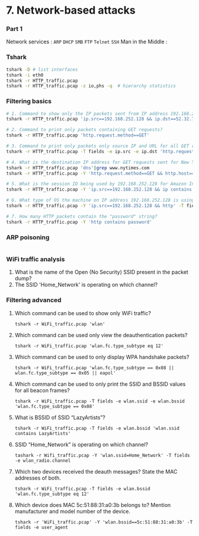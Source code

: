 # 7. Network-based attacks

### Part 1

Network services : `ARP` `DHCP` `SMB` `FTP` `Telnet` `SSH` Man in the Middle :

### Tshark

```bash
tshark -D # list interfaces
tshark -i eth0
tshark -r HTTP_traffic.pcap
tshark -r HTTP_traffic.pcap -z io,phs -q  # hierarchy statistics
```

### Filtering basics

```bash
# 1. Command to show only the IP packets sent from IP address 192.168.252.128 to IP address 52.32.74.91?
tshark -r HTTP_traffic.pcap 'ip.src==192.168.252.128 && ip.dst==52.32.74.91'

# 2. Command to print only packets containing GET requests?
tshark -r HTTP_traffic.pcap 'http.request.method==GET'

# 3. Command to print only packets only source IP and URL for all GET request packets?
tshark -r HTTP_traffic.pcap -T fields -e ip.src -e ip.dst 'http.request.method==GET'

# 4. What is the destination IP address for GET requests sent for New York Times (www.nytimes.com)?
tshark -r HTTP_traffic.pcap 'dns'|grep www.nytimes.com
tshark -r HTTP_traffic.pcap -Y 'http.request.method==GET && http.host==www.nytimes.com' -T fields -e ip.dst

# 5. What is the session ID being used by 192.168.252.128 for Amazon India store (amazon.in)?
tshark -r HTTP_traffic.pcap -Y 'ip.src==192.168.252.128 && ip contains amazon.in' -T fields -e ip.dst -e http.cookie

# 6. What type of OS the machine on IP address 192.168.252.128 is using (i.e. Windows/Linux/MacOS/Solaris/Unix/BSD)? Bonus: Can you also guess the distribution/flavor?
tshark -r HTTP_traffic.pcap -Y 'ip.src==192.168.252.128 && http' -T fields -e ip.dst -e http.user_agent

# 7. How many HTTP packets contain the "password" string?
tshark -r HTTP_traffic.pcap -Y 'http contains password'
```

### ARP poisoning

```
```

### WiFi traffic analysis

1. What is the name of the Open (No Security) SSID present in the packet dump?
2. The SSID 'Home\_Network' is operating on which channel?

### Filtering advanced

1.  Which command can be used to show only WiFi traffic?

    ```
    tshark -r WiFi_traffic.pcap 'wlan'
    ```
2.  Which command can be used only view the deauthentication packets?

    ```
    tshark -r WiFi_traffic.pcap 'wlan.fc.type_subtype eq 12'
    ```
3.  Which command can be used to only display WPA handshake packets?

    ```
    tshark -r WiFi_traffic.pcap 'wlan.fc.type_subtype == 0x08 || wlan.fc.type_subtype == 0x05 || eapol'
    ```
4.  Which command can be used to only print the SSID and BSSID values for all beacon frames?

    ```
    tshark -r WiFi_traffic.pcap -T fields -e wlan.ssid -e wlan.bssid 'wlan.fc.type_subtype == 0x08'
    ```
5.  What is BSSID of SSID “LazyArtists”?

    ```
    tshark -r WiFi_traffic.pcap -T fields -e wlan.bssid 'wlan.ssid contains LazyArtists'
    ```
6.  SSID “Home\_Network” is operating on which channel?

    ```
    tashark -r Wifi_traffic.pcap -Y 'wlan.ssid=Home_Network' -T fields -e wlan_radio.channel
    ```
7.  Which two devices received the deauth messages? State the MAC addresses of both.

    ```
    tshark -r WiFi_traffic.pcap -T fields -e wlan.bssid 'wlan.fc.type_subtype eq 12'
    ```
8.  Which device does MAC 5c:51:88:31:a0:3b belongs to? Mention manufacturer and model number of the device.

    ```
    tshark -r 'WiFi_traffic.pcap' -Y 'wlan.bssid==5c:51:88:31:a0:3b' -T fields -e user_agent
    ```
